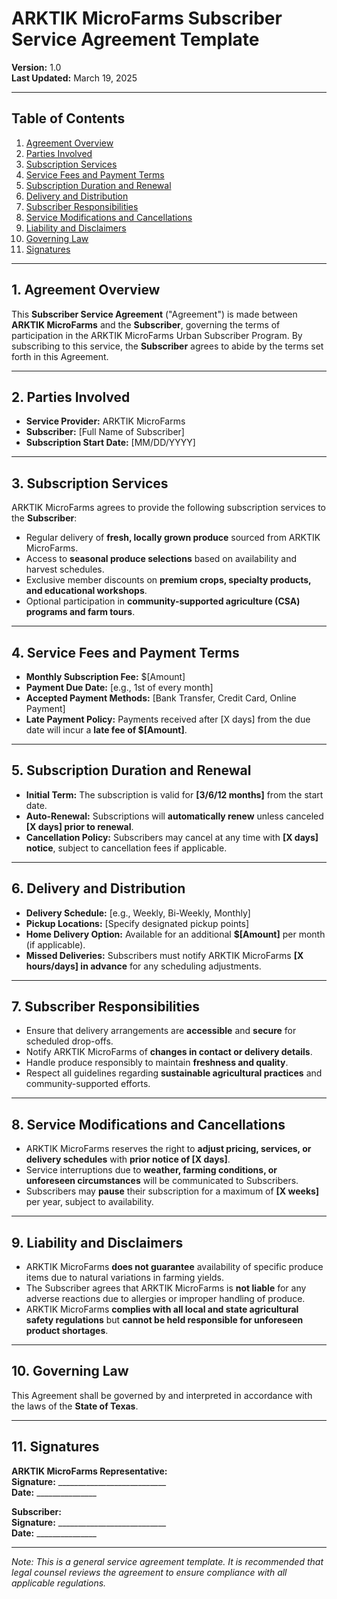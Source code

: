 # ARKTIK MicroFarms Subscriber Service Agreement Template

**Version:** 1.0  
**Last Updated:** March 19, 2025  

---

## **Table of Contents**
1. [Agreement Overview](#agreement-overview)
2. [Parties Involved](#parties-involved)
3. [Subscription Services](#subscription-services)
4. [Service Fees and Payment Terms](#service-fees-and-payment-terms)
5. [Subscription Duration and Renewal](#subscription-duration-and-renewal)
6. [Delivery and Distribution](#delivery-and-distribution)
7. [Subscriber Responsibilities](#subscriber-responsibilities)
8. [Service Modifications and Cancellations](#service-modifications-and-cancellations)
9. [Liability and Disclaimers](#liability-and-disclaimers)
10. [Governing Law](#governing-law)
11. [Signatures](#signatures)

---

## **1. Agreement Overview**

This **Subscriber Service Agreement** ("Agreement") is made between **ARKTIK MicroFarms** and the **Subscriber**, governing the terms of participation in the ARKTIK MicroFarms Urban Subscriber Program. By subscribing to this service, the **Subscriber** agrees to abide by the terms set forth in this Agreement.

---

## **2. Parties Involved**

- **Service Provider:** ARKTIK MicroFarms  
- **Subscriber:** [Full Name of Subscriber]  
- **Subscription Start Date:** [MM/DD/YYYY]  

---

## **3. Subscription Services**

ARKTIK MicroFarms agrees to provide the following subscription services to the **Subscriber**:

- Regular delivery of **fresh, locally grown produce** sourced from ARKTIK MicroFarms.  
- Access to **seasonal produce selections** based on availability and harvest schedules.  
- Exclusive member discounts on **premium crops, specialty products, and educational workshops**.  
- Optional participation in **community-supported agriculture (CSA) programs and farm tours**.  

---

## **4. Service Fees and Payment Terms**

- **Monthly Subscription Fee:** $[Amount]  
- **Payment Due Date:** [e.g., 1st of every month]  
- **Accepted Payment Methods:** [Bank Transfer, Credit Card, Online Payment]  
- **Late Payment Policy:** Payments received after [X days] from the due date will incur a **late fee of $[Amount]**.  

---

## **5. Subscription Duration and Renewal**

- **Initial Term:** The subscription is valid for **[3/6/12 months]** from the start date.  
- **Auto-Renewal:** Subscriptions will **automatically renew** unless canceled **[X days] prior to renewal**.  
- **Cancellation Policy:** Subscribers may cancel at any time with **[X days] notice**, subject to cancellation fees if applicable.  

---

## **6. Delivery and Distribution**

- **Delivery Schedule:** [e.g., Weekly, Bi-Weekly, Monthly]  
- **Pickup Locations:** [Specify designated pickup points]  
- **Home Delivery Option:** Available for an additional **$[Amount]** per month (if applicable).  
- **Missed Deliveries:** Subscribers must notify ARKTIK MicroFarms **[X hours/days] in advance** for any scheduling adjustments.  

---

## **7. Subscriber Responsibilities**

- Ensure that delivery arrangements are **accessible** and **secure** for scheduled drop-offs.  
- Notify ARKTIK MicroFarms of **changes in contact or delivery details**.  
- Handle produce responsibly to maintain **freshness and quality**.  
- Respect all guidelines regarding **sustainable agricultural practices** and community-supported efforts.  

---

## **8. Service Modifications and Cancellations**

- ARKTIK MicroFarms reserves the right to **adjust pricing, services, or delivery schedules** with **prior notice of [X days]**.  
- Service interruptions due to **weather, farming conditions, or unforeseen circumstances** will be communicated to Subscribers.  
- Subscribers may **pause** their subscription for a maximum of **[X weeks]** per year, subject to availability.  

---

## **9. Liability and Disclaimers**

- ARKTIK MicroFarms **does not guarantee** availability of specific produce items due to natural variations in farming yields.  
- The Subscriber agrees that ARKTIK MicroFarms is **not liable** for any adverse reactions due to allergies or improper handling of produce.  
- ARKTIK MicroFarms **complies with all local and state agricultural safety regulations** but **cannot be held responsible for unforeseen product shortages**.  

---

## **10. Governing Law**

This Agreement shall be governed by and interpreted in accordance with the laws of the **State of Texas**.

---

## **11. Signatures**

**ARKTIK MicroFarms Representative:**  
**Signature:** ___________________________  
**Date:** _______________  

**Subscriber:**  
**Signature:** ___________________________  
**Date:** _______________  

---

*Note: This is a general service agreement template. It is recommended that legal counsel reviews the agreement to ensure compliance with all applicable regulations.*  
